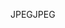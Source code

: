 <span data-ttu-id="1c84c-101">JPEG</span><span class="sxs-lookup"><span data-stu-id="1c84c-101">JPEG</span></span>